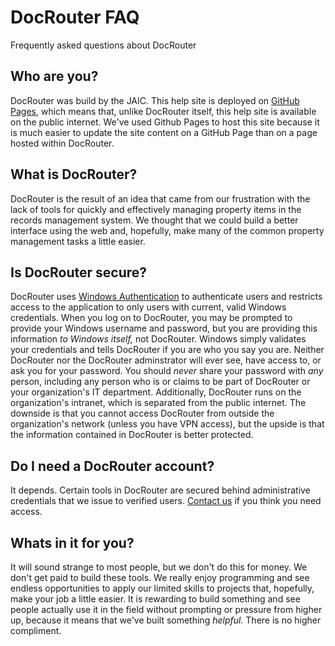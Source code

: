 # DocRouter FAQ
Frequently asked questions about DocRouter

## Who are you?
DocRouter was build by the JAIC. This help site is deployed on [GitHub Pages](https://pages.github.com/), which means that, unlike DocRouter itself, this help site is available on the public internet. We've used Github Pages to host this site because it is much easier to update the site content on a GitHub Page than on a page hosted within DocRouter. 

## What is DocRouter?
DocRouter is the result of an idea that came from our frustration with the lack of tools for quickly and effectively managing property items in the records management system. We thought that we could build a better interface using the web and, hopefully, make many of the common property management tasks a little easier. 

## Is DocRouter secure?
DocRouter uses [Windows Authentication](https://docs.microsoft.com/en-us/windows-server/security/windows-authentication/windows-authentication-overview) to authenticate users and restricts access to the application to only users with current, valid Windows credentials. When you log on to DocRouter, you may be prompted to provide your Windows username and password, but you are providing this information *to Windows itself,* not DocRouter. Windows simply validates your credentials and tells DocRouter if you are who you say you are. Neither DocRouter nor the DocRouter adminstrator will ever see, have access to, or ask you for your password. You should *never* share your password with *any* person, including any person who is or claims to be part of DocRouter or your organization's IT department. Additionally, DocRouter runs on the organization's intranet, which is separated from the public internet. The downside is that you cannot access DocRouter from outside the organization's network (unless you have VPN access), but the upside is that the information contained in DocRouter is better protected.

## Do I need a DocRouter account?
It depends. Certain tools in DocRouter are secured behind administrative credentials that we issue to verified users. [Contact us](mailto:Police_JAIC@co.pg.md.us?subject=DocRouter-Access) if you think you need access.

## Whats in it for you? 
It will sound strange to most people, but we don't do this for money. We don't get paid to build these tools. We really enjoy programming and see endless opportunities to apply our limited skills to projects that, hopefully, make your job a little easier. It is rewarding to build something and see people actually use it in the field without prompting or pressure from higher up, because it means that we've built something *helpful.* There is no higher compliment.